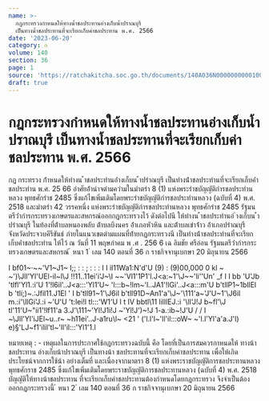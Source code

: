 ```yaml
---
name: >-
  กฎกระทรวงกำหนดให้ทางน้ำชลประทานอ่างเก็บน้ำปราณบุรี
  เป็นทางน้ำชลประทานที่จะเรียกเก็บค่าชลประทาน พ.ศ. 2566
date: '2023-06-20'
category: ก
volume: 140
section: 36
page: 1
source: 'https://ratchakitcha.soc.go.th/documents/140A036N0000000000100.pdf'
draft: true
---
```


# กฎกระทรวงกำหนดให้ทางน้ำชลประทานอ่างเก็บน้ำปราณบุรี เป็นทางน้ำชลประทานที่จะเรียกเก็บค่าชลประทาน พ.ศ. 2566

กฎ กระทรวง ก้ําหนดให้ทํางน ้ําชลประทํานอ่ํางเก็บน ้ําปรําณบุรี เป็นทํางน้ําชลประทํานที่จะเรียกเก็บค่ําชลประทําน พ.ศ. 25 66 อําศัยอ้ํานําจตํามควํามในมําตรํา 8 (1) แห่งพระรําชบัญญัติกํารชลประทํานหลวง พุทธศักรําช 2485 ซึ่งแก้ไขเพิ่มเติมโดยพระรําชบัญญัติกํารชลประทํานหลวง (ฉบับที่ 4) พ.ศ. 2518 และมําตรํา 42 วรรคหนึ่ง แห่งพระรําชบัญญัติกํารชลประทํานหลวง พุทธศักรําช 2485 รัฐมนตรีว่ํากํารกระทรวงเกษตรและสหกรณ์ออกกฎกระทรวงไว้ ดังต่อไปนี ให้ทํางน ้ําชลประทํานอ่ ํางเก็บน ้ําปรําณบุรี ในท้องที่ต้ําบลหนองพลับ ต้ําบลบึงนคร อ้ําเภอหัวหิน และต้ําบลเขําจ้ําว อ้ําเภอปรําณบุรี จังหวัดประจวบคีรีขันธ์ ภํายในแนวเขตตํามแผนที่ท้ํายกฎกระทรวงนี เป็นทํางน้ําชลประทํานที่จะเรียกเก็บค่ําชลประทําน ให้ไว้ ณ วันที่ 11 พฤษภําคม พ .ศ . 256 6 เฉ ลิมชัย ศรีอ่อน รัฐมนตรีว่ํากํารกระทรวงเกษตรและสหกรณ์ ้ หนา 1 ่ เลม 140 ตอนที่ 36 ก ราชกิจจานุเบกษา 20 มิถุนายน 2566

I bf01~·~~'V1~J1~ I;; : : ; : : : I I il11Wa1:N'd'U (9) : (9)00,000 0 kl ~ ~')\Jll'Yl'UEl-il~l\J !!11..11ei'i'J~\I ~~'Vl1'1P1'l.J<a:~1'\J~~'li''Un' _f I I bb 'U'Jb 'tlfl'Yl1.:i'U 1'!l6il'\..J<a:::'Yl1'U~ 'l:::b~!lm~'l..JA1'!lGi'\..J<a:::m'U b'tllP1~1bllEl b 'tli;)~.:Jfil11.J1El ' I b'tll91~1'\J6il b'tll91D~An1'a'\J~'\111'a~'J'U~1'\J6il m.:i'\llGi'J.:i ~'U'U 't:lei!l tl:::'W1'U I t IV bbtl\11 lilllEJ.:i '\ll'J!J b~fl'\J tl'11'U~"ii1'!lf11'a 3.J'\111~'Yl!J1i!J ~'Yl!J')~!J 1-a.:ib~!J'U / / I ~\Jll'Yl'iJEl~u..r~ ~h11ei'\..J-a1ru\l~ <21 ' ('l.l'l~'ll'il:::oW~ ~'l.l'Yl'a'a.J'l) e)§'LJ~f1'ilil'tl~'ll'il:::'Yl1'1.l

หมายเหตุ : - เหตุผลในการประกาศใช้กฎกระทรวงฉบับนี้ คือ โดยที่เป็นการสมควรกาหนดให้ ทางน้าชลประทาน อ่างเก็บน้าปราณบุรี เป็นทางน้า ชลประทานที่จะเรียกเก็บค่าชลประทาน เพื่อให้เกิดประโยชน์จากการใช้น้า อย่างเต็มที่ และเนื่องจากมาตรา 8 (1) แห่งพระราชบัญญัติการชลประทานหลวง พุทธศักราช 2485 ซึ่งแก้ไขเพิ่มเติมโดยพระราชบัญญัติการชลประทานหลวง (ฉบับที่ 4) พ.ศ. 2518 บัญญัติให้ทางน้าชลประทาน ที่จะเรียกเก็บค่าชลประทานต้องกำหนดโดยกฎกระทรวง จึงจำเป็นต้องออกกฎกระทรวงนี้ ้ หนา 2 ่ เลม 140 ตอนที่ 36 ก ราชกิจจานุเบกษา 20 มิถุนายน 2566
